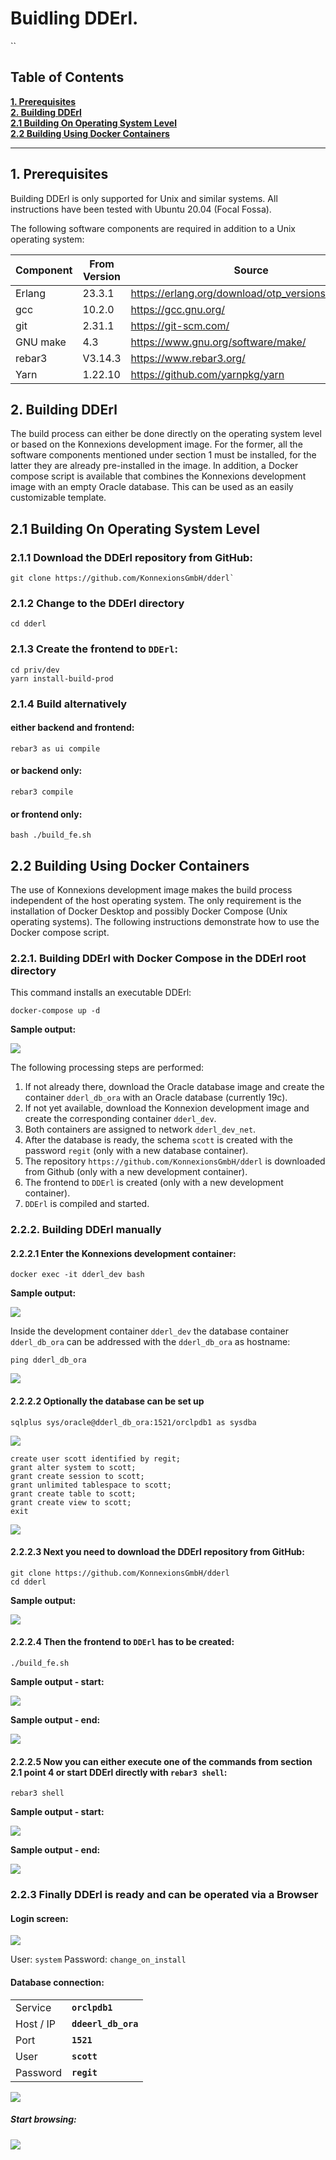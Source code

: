 Buidling DDErl.
=====
``
## Table of Contents

**[1. Prerequisites](#prerequisites)**<br>
**[2. Building DDErl](#buildinf_dderl)**<br>
**[2.1 Building On Operating System Level](#building_on_operating_system_level)**<br>
**[2.2 Building Using Docker Containers](#building_using_docker_containers)**<br>

----

## <a name="prerequisites"></a> 1. Prerequisites

Building DDErl is only supported for Unix and similar systems.
All instructions have been tested with Ubuntu 20.04 (Focal Fossa). 

The following software components are required in addition to a Unix operating system:

| Component | From Version  | Source                                             |
| --------- | ------------- | ---------------------------------------------------|
| Erlang    | 23.3.1        | https://erlang.org/download/otp_versions_tree.html |
| gcc       | 10.2.0        | https://gcc.gnu.org/                               |
| git       | 2.31.1        | https://git-scm.com/                               | 
| GNU make  | 4.3           | https://www.gnu.org/software/make/                 |
| rebar3    | V3.14.3       | https://www.rebar3.org/                            |
| Yarn      | 1.22.10       | https://github.com/yarnpkg/yarn                    |

## <a name="buildinf_dderl"></a> 2. Building DDErl

The build process can either be done directly on the operating system level or based on the Konnexions development image.
For the former, all the software components mentioned under section 1 must be installed, for the latter they are already pre-installed in the image.
In addition, a Docker compose script is available that combines the Konnexions development image with an empty Oracle database. 
This can be used as an easily customizable template.

## <a name="building_on_operating_system_level"></a> 2.1 Building On Operating System Level

### 2.1.1 Download the DDErl repository from GitHub:

    git clone https://github.com/KonnexionsGmbH/dderl`

### 2.1.2 Change to the DDErl directory

    cd dderl

### 2.1.3 Create the frontend to `DDErl`:

    cd priv/dev
    yarn install-build-prod

### 2.1.4 Build alternatively

#### either backend and frontend:

    rebar3 as ui compile

#### or backend only:

    rebar3 compile

#### or frontend only:

    bash ./build_fe.sh

## <a name="building_using_docker_containers"></a> 2.2 Building Using Docker Containers

The use of Konnexions development image makes the build process independent of the host operating system.
The only requirement is the installation of Docker Desktop and possibly Docker Compose (Unix operating systems).
The following instructions demonstrate how to use the Docker compose script. 

### 2.2.1. Building DDErl with Docker Compose in the DDErl root directory

This command installs an executable DDErl:

    docker-compose up -d
    
**Sample output:**    
    
![](priv/.BUILD_images/compose_up.png)

The following processing steps are performed:
1. If not already there, download the Oracle database image and create the container `dderl_db_ora` with an Oracle database (currently 19c).
2. If not yet available, download the Konnexion development image and create the corresponding container `dderl_dev`.
3. Both containers are assigned to network `dderl_dev_net`.
4. After the database is ready, the schema `scott` is created with the password `regit` (only with a new database container). 
5. The repository `https://github.com/KonnexionsGmbH/dderl` is downloaded from Github (only with a new development container).
6. The frontend to `DDErl` is created (only with a new development container).
7. `DDErl` is compiled and started.
   
### 2.2.2. Building DDErl manually

#### 2.2.2.1 Enter the Konnexions development container:

    docker exec -it dderl_dev bash
    
**Sample output:**    
    
![](priv/.BUILD_images/docker_exec.png)    

Inside the  development container `dderl_dev` the database container `dderl_db_ora` can be addressed with the `dderl_db_ora` as hostname:  

    ping dderl_db_ora

![](priv/.BUILD_images/ping.png)

#### 2.2.2.2 Optionally the database can be set up
    
    sqlplus sys/oracle@dderl_db_ora:1521/orclpdb1 as sysdba
    
![](priv/.BUILD_images/sqlplus_1.png)
    
    create user scott identified by regit;
    grant alter system to scott;
    grant create session to scott;
    grant unlimited tablespace to scott;
    grant create table to scott;
    grant create view to scott;
    exit

![](priv/.BUILD_images/sqlplus_2.png) 

#### 2.2.2.3 Next you need to download the DDErl repository from GitHub:

    git clone https://github.com/KonnexionsGmbH/dderl
    cd dderl
    
**Sample output:**   
 
![](priv/.BUILD_images/git_clone.png)

#### 2.2.2.4 Then the frontend to `DDErl` has to be created:

    ./build_fe.sh
    
**Sample output - start:**    
    
![](priv/.BUILD_images/yarn_start.png)    
    
**Sample output - end:**    
    
![](priv/.BUILD_images/yarn_end.png)

#### 2.2.2.5 Now you can either execute one of the commands from section 2.1 point 4 or start DDErl directly with `rebar3 shell`:

    rebar3 shell
    
**Sample output - start:**    
    
![](priv/.BUILD_images/rebar3_shell_start.png)

**Sample output - end:**    
    
![](priv/.BUILD_images/rebar3_shell_end.png)

### 2.2.3 Finally DDErl is ready and can be operated via a Browser

#### Login screen:

![](priv/.BUILD_images/Login.png)

User: `system` Password: `change_on_install`

#### Database connection:

|           |                     |
| ---       | ---                 |
| Service   | **`orclpdb1`**      |
| Host / IP | **`ddeerl_db_ora`** |
| Port      | **`1521`**          |
| User      | **`scott`**         |
| Password  | **`regit`**         |

![](priv/.BUILD_images/Connect.png)

##### Start browsing:

![](priv/.BUILD_images/Result.png)
